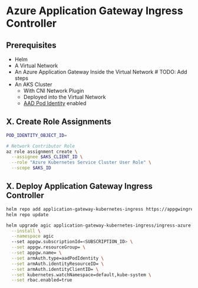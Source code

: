 # Azure Application Gateway Ingress Controller

## Prerequisites

- Helm
- A Virtual Network
- An Azure Application Gateway Inside the Virtual Network # TODO: Add steps
- An AKS Cluster
  - With CNI Network Plugin
  - Deployed into the Virtual Network
  - [AAD Pod Identity](https://github.com/Azure/aad-pod-identity) enabled
  
## X. Create Role Assignments

```bash
POD_IDENTITY_OBJECT_ID=

# Network Contributor Role
az role assignment create \
  --assignee $AKS_CLIENT_ID \
  --role "Azure Kubernetes Service Cluster User Role" \
  --scope $AKS_ID
```

## X. Deploy Application Gateway Ingress Controller

```bash
helm repo add application-gateway-kubernetes-ingress https://appgwingress.blob.core.windows.net/ingress-azure-helm-package/
helm repo update

helm upgrade agic application-gateway-kubernetes-ingress/ingress-azure \
  --install \
  --namespace agic
  --set appgw.subscriptionId=<SUBSCRIPTION_ID> \
  --set appgw.resourceGroup= \
  --set appgw.name= \
  --set armAuth.type=aadPodIdentity \
  --set armAuth.identityResourceID= \
  --set armAuth.identityClientID= \
  --set kubernetes.watchNamespace=default,kube-system \
  --set rbac.enabled=true
```
